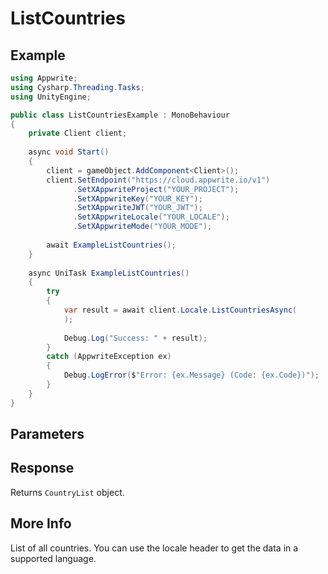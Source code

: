# ListCountries

## Example

```csharp
using Appwrite;
using Cysharp.Threading.Tasks;
using UnityEngine;

public class ListCountriesExample : MonoBehaviour
{
    private Client client;
    
    async void Start()
    {
        client = gameObject.AddComponent<Client>();
        client.SetEndpoint("https://cloud.appwrite.io/v1")
              .SetXAppwriteProject("YOUR_PROJECT");
              .SetXAppwriteKey("YOUR_KEY");
              .SetXAppwriteJWT("YOUR_JWT");
              .SetXAppwriteLocale("YOUR_LOCALE");
              .SetXAppwriteMode("YOUR_MODE");
        
        await ExampleListCountries();
    }
    
    async UniTask ExampleListCountries()
    {
        try
        {
            var result = await client.Locale.ListCountriesAsync(
            );
            
            Debug.Log("Success: " + result);
        }
        catch (AppwriteException ex)
        {
            Debug.LogError($"Error: {ex.Message} (Code: {ex.Code})");
        }
    }
}
```

## Parameters


## Response

Returns `CountryList` object.
## More Info

List of all countries. You can use the locale header to get the data in a supported language.

